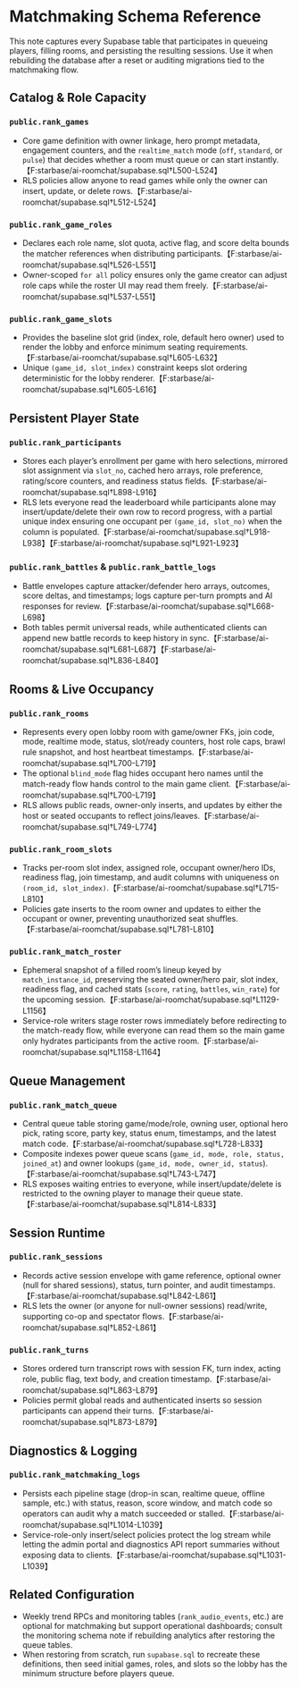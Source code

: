 # Matchmaking Schema Reference

This note captures every Supabase table that participates in queueing players, filling rooms, and persisting the resulting sessions. Use it when rebuilding the database after a reset or auditing migrations tied to the matchmaking flow.

## Catalog & Role Capacity

### `public.rank_games`
- Core game definition with owner linkage, hero prompt metadata, engagement counters, and the `realtime_match` mode (`off`, `standard`, or `pulse`) that decides whether a room must queue or can start instantly.【F:starbase/ai-roomchat/supabase.sql†L500-L524】
- RLS policies allow anyone to read games while only the owner can insert, update, or delete rows.【F:starbase/ai-roomchat/supabase.sql†L512-L524】

### `public.rank_game_roles`
- Declares each role name, slot quota, active flag, and score delta bounds the matcher references when distributing participants.【F:starbase/ai-roomchat/supabase.sql†L526-L551】
- Owner-scoped `for all` policy ensures only the game creator can adjust role caps while the roster UI may read them freely.【F:starbase/ai-roomchat/supabase.sql†L537-L551】

### `public.rank_game_slots`
- Provides the baseline slot grid (index, role, default hero owner) used to render the lobby and enforce minimum seating requirements.【F:starbase/ai-roomchat/supabase.sql†L605-L632】
- Unique `(game_id, slot_index)` constraint keeps slot ordering deterministic for the lobby renderer.【F:starbase/ai-roomchat/supabase.sql†L605-L616】

## Persistent Player State

### `public.rank_participants`
- Stores each player’s enrollment per game with hero selections, mirrored slot assignment via `slot_no`, cached hero arrays, role preference, rating/score counters, and readiness status fields.【F:starbase/ai-roomchat/supabase.sql†L898-L916】
- RLS lets everyone read the leaderboard while participants alone may insert/update/delete their own row to record progress, with a partial unique index ensuring one occupant per `(game_id, slot_no)` when the column is populated.【F:starbase/ai-roomchat/supabase.sql†L918-L938】【F:starbase/ai-roomchat/supabase.sql†L921-L923】

### `public.rank_battles` & `public.rank_battle_logs`
- Battle envelopes capture attacker/defender hero arrays, outcomes, score deltas, and timestamps; logs capture per-turn prompts and AI responses for review.【F:starbase/ai-roomchat/supabase.sql†L668-L698】
- Both tables permit universal reads, while authenticated clients can append new battle records to keep history in sync.【F:starbase/ai-roomchat/supabase.sql†L681-L687】【F:starbase/ai-roomchat/supabase.sql†L836-L840】

## Rooms & Live Occupancy

### `public.rank_rooms`
- Represents every open lobby room with game/owner FKs, join code, mode, realtime mode, status, slot/ready counters, host role caps, brawl rule snapshot, and host heartbeat timestamps.【F:starbase/ai-roomchat/supabase.sql†L700-L719】
- The optional `blind_mode` flag hides occupant hero names until the match-ready flow hands control to the main game client.【F:starbase/ai-roomchat/supabase.sql†L700-L719】
- RLS allows public reads, owner-only inserts, and updates by either the host or seated occupants to reflect joins/leaves.【F:starbase/ai-roomchat/supabase.sql†L749-L774】

### `public.rank_room_slots`
- Tracks per-room slot index, assigned role, occupant owner/hero IDs, readiness flag, join timestamp, and audit columns with uniqueness on `(room_id, slot_index)`.【F:starbase/ai-roomchat/supabase.sql†L715-L810】
- Policies gate inserts to the room owner and updates to either the occupant or owner, preventing unauthorized seat shuffles.【F:starbase/ai-roomchat/supabase.sql†L781-L810】

### `public.rank_match_roster`
- Ephemeral snapshot of a filled room’s lineup keyed by `match_instance_id`, preserving the seated owner/hero pair, slot index, readiness flag, and cached stats (`score`, `rating`, `battles`, `win_rate`) for the upcoming session.【F:starbase/ai-roomchat/supabase.sql†L1129-L1156】
- Service-role writers stage roster rows immediately before redirecting to the match-ready flow, while everyone can read them so the main game only hydrates participants from the active room.【F:starbase/ai-roomchat/supabase.sql†L1158-L1164】

## Queue Management

### `public.rank_match_queue`
- Central queue table storing game/mode/role, owning user, optional hero pick, rating score, party key, status enum, timestamps, and the latest match code.【F:starbase/ai-roomchat/supabase.sql†L728-L833】
- Composite indexes power queue scans (`game_id, mode, role, status, joined_at`) and owner lookups (`game_id, mode, owner_id, status`).【F:starbase/ai-roomchat/supabase.sql†L743-L747】
- RLS exposes waiting entries to everyone, while insert/update/delete is restricted to the owning player to manage their queue state.【F:starbase/ai-roomchat/supabase.sql†L814-L833】

## Session Runtime

### `public.rank_sessions`
- Records active session envelope with game reference, optional owner (null for shared sessions), status, turn pointer, and audit timestamps.【F:starbase/ai-roomchat/supabase.sql†L842-L861】
- RLS lets the owner (or anyone for null-owner sessions) read/write, supporting co-op and spectator flows.【F:starbase/ai-roomchat/supabase.sql†L852-L861】

### `public.rank_turns`
- Stores ordered turn transcript rows with session FK, turn index, acting role, public flag, text body, and creation timestamp.【F:starbase/ai-roomchat/supabase.sql†L863-L879】
- Policies permit global reads and authenticated inserts so session participants can append their turns.【F:starbase/ai-roomchat/supabase.sql†L873-L879】

## Diagnostics & Logging

### `public.rank_matchmaking_logs`
- Persists each pipeline stage (drop-in scan, realtime queue, offline sample, etc.) with status, reason, score window, and match code so operators can audit why a match succeeded or stalled.【F:starbase/ai-roomchat/supabase.sql†L1014-L1039】
- Service-role-only insert/select policies protect the log stream while letting the admin portal and diagnostics API report summaries without exposing data to clients.【F:starbase/ai-roomchat/supabase.sql†L1031-L1039】

## Related Configuration

- Weekly trend RPCs and monitoring tables (`rank_audio_events`, etc.) are optional for matchmaking but support operational dashboards; consult the monitoring schema note if rebuilding analytics after restoring the queue tables.
- When restoring from scratch, run `supabase.sql` to recreate these definitions, then seed initial games, roles, and slots so the lobby has the minimum structure before players queue.

